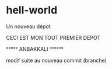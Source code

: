 # hell-world
Un nouveau dépot

CECI EST MON TOUT PREMIER DEPOT

°°°°° ANBAKKALI °°°°°°


modif suite au nouveau commit (branche)
